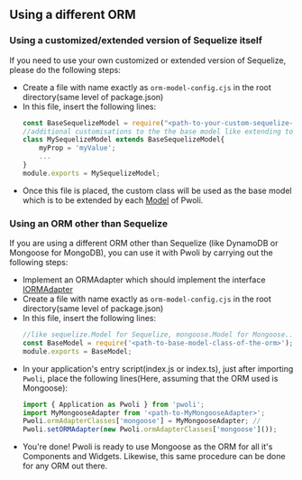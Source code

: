 ## Using a different ORM

### Using a customized/extended version of Sequelize itself

If you need to use your own customized or extended version of Sequelize, please do the following steps:

-   Create a file with name exactly as `orm-model-config.cjs` in the root directory(same level of package.json)
-   In this file, insert the following lines:
    ```js
    const BaseSequelizeModel = require("<path-to-your-custom-sequelize-model>");
    //additional customisations to the the base model like extending to a new class etc., if any.. eg:-
    class MySequelizeModel extends BaseSequelizeModel{
        myProp = 'myValue';
        ...
    }
    module.exports = MySequelizeModel;
    ```
-   Once this file is placed, the custom class will be used as the base model which is to be extended by each [Model](/pwoli/api-docs/classes/Model.html) of Pwoli.

### Using an ORM other than Sequelize

If you are using a different ORM other than Sequelize (like DynamoDB or Mongoose for MongoDB), you can use it with Pwoli by carrying out the following steps:

-   Implement an ORMAdapter which should implement the interface [IORMAdapter](/pwoli/api-docs/interfaces/IORMAdapter.html)
-   Create a file with name exactly as `orm-model-config.cjs` in the root directory(same level of package.json)
-   In this file, insert the following lines:
    ```js
    //like sequelize.Model for Sequelize, mongoose.Model for Mongoose..
    const BaseModel = require('<path-to-base-model-class-of-the-orm>');
    module.exports = BaseModel;
    ```
-   In your application's entry script(index.js or index.ts), just after importing `Pwoli`, place the following lines(Here, assuming that the ORM used is Mongoose):
    ```js
    import { Application as Pwoli } from 'pwoli';
    import MyMongooseAdapter from '<path-to-MyMongooseAdapter>';
    Pwoli.ormAdapterClasses['mongoose'] = MyMongooseAdapter; //
    Pwoli.setORMAdapter(new Pwoli.ormAdapterClasses['mongoose']());
    ```
-   You're done! Pwoli is ready to use Mongoose as the ORM for all it's Components and Widgets. Likewise, this same procedure can be done for any ORM out there.

